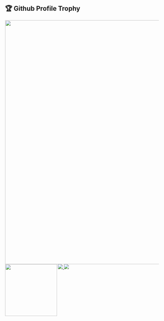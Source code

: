 <h2>🏆 Github Profile Trophy</h2>
<a href="https://github.com/ryo-ma/github-profile-trophy">
  <img width=800 src="https://github-profile-trophy.vercel.app/?username=rta-technology&theme=onedark&no-frame=true&column=7" />
</a>
<a href="https://github.com/anuraghazra/github-readme-stats">
  <img height="170" align="left" src="https://github-readme-stats.vercel.app/api?username=RTa-technology&count_private=true&theme=onedark&hide_border=true&count_private=true" />
  <img src="https://github-readme-stats.vercel.app/api/top-langs/?username=rta-technology&layout=compact&theme=onedark&hide_border=true&hide=css,html&langs_count=5" />
</a>
<img src="https://komarev.com/ghpvc/?username=RTa-technology&color=green" />
